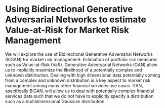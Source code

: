 # Using Bidirectional Generative Adversarial Networks to estimate Value-at-Risk for Market Risk Management

We will explore the use of Bidirectional Generative Adversarial Networks (BiGAN) for market risk management: Estimation of portfolio risk measures such as Value-at-Risk (VaR). Generative Adversarial Networks (GAN) allow us to implicitly maximize the likelihood of a potentially complex and unknown distribution. Dealing with high dimensional data potentially coming from a complex and unknown distribution is a key aspect to market risk management among many other financial services use cases. GAN, specifically BiGAN, will allow us to deal with potentially complex financial services data such that we do not have to explicitly specify a distribution such as a multidimensional Gaussian distribution.